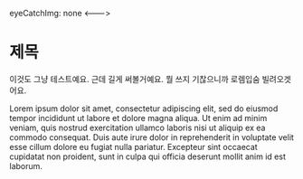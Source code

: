 eyeCatchImg: none
<--->
# 제목

이것도 그냥 테스트예요. 근데 길게 써볼거예요. 뭘 쓰지 기찮으니까 로렘입숨 빌려오겟어요.

Lorem ipsum dolor sit amet, consectetur adipiscing elit, sed do eiusmod tempor incididunt ut labore et dolore magna aliqua. Ut enim ad minim veniam, quis nostrud exercitation ullamco laboris nisi ut aliquip ex ea commodo consequat. Duis aute irure dolor in reprehenderit in voluptate velit esse cillum dolore eu fugiat nulla pariatur. Excepteur sint occaecat cupidatat non proident, sunt in culpa qui officia deserunt mollit anim id est laborum.